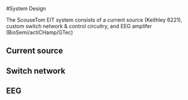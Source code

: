 #System Design

The ScouseTom EIT system consists of a current source (Keithley 6221), custom switch network & control circuitry, and EEG amplifer (BioSemi/actiCHamp/GTec)
## Current source
## Switch network
## EEG